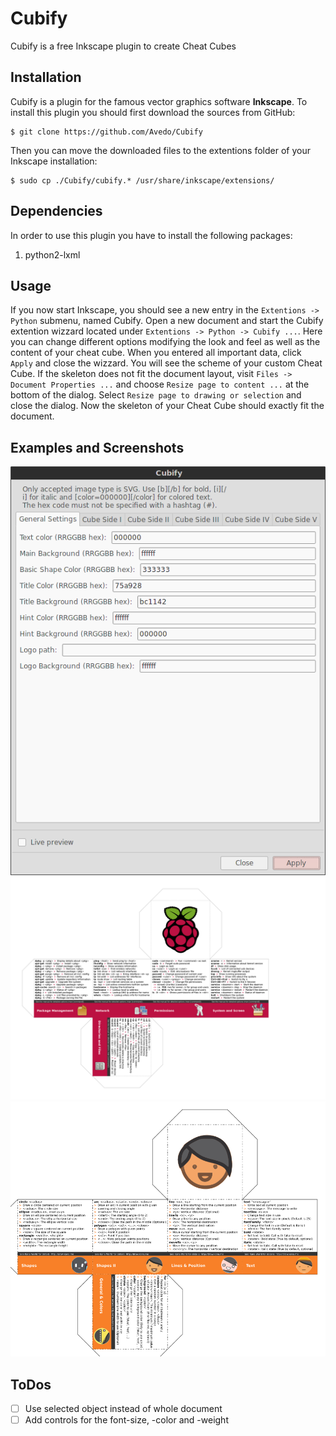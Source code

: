 # Cubify

Cubify is a free Inkscape plugin to create Cheat Cubes

## Installation

Cubify is a plugin for the famous vector graphics software **Inkscape**. To install this plugin you should first download the sources from GitHub:

    $ git clone https://github.com/Avedo/Cubify

Then you can move the downloaded files to the extentions folder of your Inkscape installation:

    $ sudo cp ./Cubify/cubify.* /usr/share/inkscape/extensions/

## Dependencies

In order to use this plugin you have to install the following packages:

 1. python2-lxml

## Usage

If you now start Inkscape, you should see a new entry in the `Extentions -> Python` submenu, named Cubify. Open a new document and start the Cubify extention wizzard located under `Extentions -> Python -> Cubify ...`. Here you can change different options modifying the look and feel as well as the content of your cheat cube. When you entered all important data, click `Apply` and close the wizzard. You will see the scheme of your custom Cheat Cube. If the skeleton does not fit the document layout, visit `Files -> Document Properties ...` and choose `Resize page to content ...` at the bottom of the dialog. Select `Resize page to drawing or selection` and close the dialog. Now the skeleton of your Cheat Cube should exactly fit the document.

## Examples and Screenshots

![](./cubify-dialog.png)
![](./examples/cheat-cube.png)
![](./examples/kano-cube.png)

## ToDos

- [ ] Use selected object instead of whole document
- [ ] Add controls for the font-size, -color and -weight
